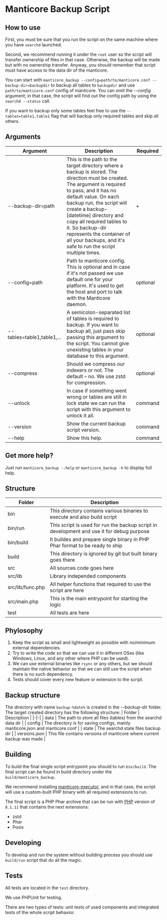 # Manticore Backup Script

## How to use

First, you must be sure that you run the script on the same machine where you have `searchd` launched.

Second, we recommend running it under the `root` user so the script will transfer ownership of files in that case. Otherwise, the backup will be made but with no ownership transfer. Anyway, you should remember that script must have access to the data dir of the manticore.

You can start with `manticore_backup --config=path/to/manticore.conf --backup-dir=backupdir` to backup all tables to `backupdir` and use `path/to/manticore.conf` config of manticore. You can omit the *--config* argument; in that case, the script will find out the config path by using the `searchd --status` call.

If you want to backup only some tables feel free to use the `--tables=table1,table1` flag that will backup only required tables and skip all others.

## Arguments

| Argument | Description | Required |
|-|-|-|
| --backup-dir=path | This is the path to the target directory where a backup is stored. The direction must be created. The argument is required to pass, and it has no default value. On each backup run, the script will create a backup-[datetime] directory and copy all required tables to it. So backup-dir represents the container of all your backups, and it's safe to run the script multiple times.| + |
| --config=path | Path to manticore config. This is optional and in case if it's not passed we use default one for your platform. It's used to get the host and port to talk with the Manticore daemon. | optional |
| --tables=table1,table1,... | A semicolon-separated list of tables is required to backup. If you want to backup all, just pass skip passing this argument to the script. You cannot give unexisting tables in your database to this argument. | optional |
| --compress | Should we compress our indexers or not. The default – no. We use zstd for compression. | optional |
| --unlock | In case if something went wrong or tables are still in lock state we can run the script with this argument to unlock it all. | command |
| --version | Show the current backup script version. | command |
| --help | Show this help. | command |

## Get more help?

Just run `manticore_backup --help` or `manticore_backup -h` to display full help.

## Structure

| Folder | Description |
|-|-|
| bin | This directory contains various binaries to execute and also build script |
| bin/run | This script is used for run the backup script in development and use it for debug purpose |
| bin/build | It buildes and prepare single binary in PHP Phar format to be ready to ship |
| build | This directory is ignored by git but built binary goes there |
| src | All sources code goes here |
| src/lib | Library independed components |
| src/lib/func.php | All helper functions that required to use the script are here |
| src/main.php | This is the main entrypoint for starting the logic |
| test | All tests are here |

## Phylosophy

1. Keep the script as small and lightweight as possible with no/minimum external dependencies.
2. Try to write the code so that we can use it in different OSes (like Windows, Linux, and any other where PHP can be used).
3. We can use external binaries like `rsync` or any others, but we should maintain the native behavior so that we can still use the script when there is no such dependency.
4. Tests should cover every new feature or extension to the script.


## Backup structure

The directory with name `backup-%date%` is created in the  *--backup-dir* folder. The target created directory has the following structure:
| Folder | Description |
|-|-|
| data | The path to store all files (tables) from the searchd data dir |
| config | The directory is for saving configs, mainly manticore.json and manticore.conf |
| state | The searchd state files backup dir |
| versions.json | This file contains versions of manticore where current backup was made |

## Building

To build the final single script entrypoint you should to run `bin/build`. The final script can be found in build directory under the `build/manticore_backup`.

We recommend installing [manticore-executor](https://github.com/manticoresoftware/executor), and in that case, the script will use a custom-built PHP binary with all required extensions to run.

The final script is a PHP Phar archive that can be run with [PHP](https://php.net) version of `8.1.11` that contains the next extensions:

- zstd
- Phar
- Posix

## Developing

To develop and run the system without building process you should use `build/run` script that do all the magic.

## Tests

All tests are located in the `test` directory.

We use PHPUnit for testing.

There are two types of tests: unit tests of used components and integrated tests of the whole script behavior.
